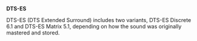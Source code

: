 <!-- markdownlint-disable MD041-->
**DTS-ES**<br>

DTS-ES (DTS Extended Surround) includes two variants, DTS-ES Discrete 6.1 and DTS-ES Matrix 5.1, depending on how the sound was originally mastered and stored.
<!-- markdownlint-enable MD041-->
